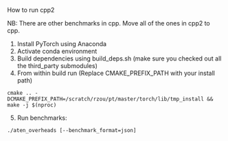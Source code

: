 How to run cpp2

NB: There are other benchmarks in cpp. Move all of the ones in cpp2 to cpp.

1. Install PyTorch using Anaconda
2. Activate conda environment
3. Build dependencies using build_deps.sh (make sure you checked out all the third_party submodules)
4. From within build run (Replace CMAKE_PREFIX_PATH with your install path)
```
cmake .. -DCMAKE_PREFIX_PATH=/scratch/rzou/pt/master/torch/lib/tmp_install && make -j $(nproc)
```
5. Run benchmarks:
```
./aten_overheads [--benchmark_format=json]
```
